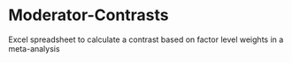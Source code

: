 Moderator-Contrasts
===================

Excel spreadsheet to calculate a contrast based on factor level weights in a meta-analysis
